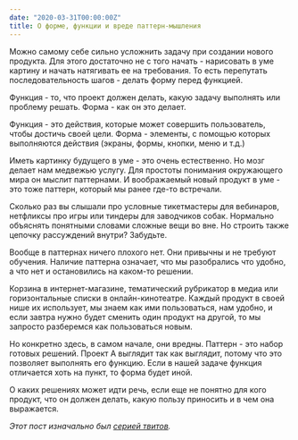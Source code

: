 ```yaml
---
date: "2020-03-31T00:00:00Z"
title: О форме, функции и вреде паттерн-мышления
---
```


Можно самому себе сильно усложнить задачу при создании нового продукта. Для этого достаточно не с того начать - нарисовать в уме картину и начать натягивать ее на требования. То есть перепутать последовательность шагов - делать форму перед функцией.

Функция - то, что проект должен делать, какую задачу выполнять или проблему решать. Форма - как он это делает.

Функция - это действия, которые может совершить пользователь, чтобы достичь своей цели. Форма - элементы, с помощью которых выполняются действия (экраны, формы, кнопки, меню и т.д.)

Иметь картинку будущего в уме - это очень естественно. Но мозг делает нам медвежью услугу. Для простоты понимания окружающего мира он мыслит паттернами. И воображаемый новый продукт в уме - это тоже паттерн, который мы ранее где-то встречали.

Сколько раз вы слышали про условные тикетмастеры для вебинаров, нетфликсы про игры или тиндеры для заводчиков собак. Нормально объяснять понятными словами сложные вещи во вне. Но строить также цепочку рассуждений внутри? Забудьте. 

Вообще в паттернах ничего плохого нет. Они привычны и не требуют обучения. Наличие паттерна означает, что мы разобрались что удобно, а что нет и остановились на каком-то решении.

Корзина в интернет-магазине, тематический рубрикатор в медиа или горизонтальные списки в онлайн-кинотеатре. Каждый продукт в своей нише их использует, мы знаем как ими пользоваться, нам удобно, и если завтра нужно будет сменить один продукт на другой, то мы запросто разберемся как пользоваться новым.

Но конкретно здесь, в самом начале, они вредны. Паттерн - это набор готовых решений. Проект А выглядит так как выглядит, потому что это позволяет выполнять его функцию. Если в нашей задаче функция отличается хоть на пункт, то форма будет иной. 

О каких решениях может идти речь, если еще не понятно для кого продукт, что он должен делать, какую пользу приносить и в чем она выражается.

_Этот пост изначально был [серией твитов](https://twitter.com/accujazz/status/1244958701947158528)._